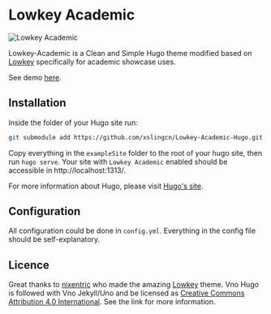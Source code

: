 # Lowkey Academic

![Lowkey Academic](hhttps://github.com/xslingcn/Lowkey-Academic-Hugo/blob/main/images/screenshot.png?raw=true)

Lowkey-Academic is a Clean and Simple Hugo theme modified based on [Lowkey](https://github.com/nixentric/Lowkey-Hugo-Theme) specifically for academic showcase uses.

See demo [here](https://lowkey-academic.netlify.app/).

## Installation

Inside the folder of your Hugo site run:

```bash
git submodule add https://github.com/xslingcn/Lowkey-Academic-Hugo.git themes/lowkey-academic
```

Copy everything in the `exampleSite` folder to the root of your hugo site, then run `hugo serve`. Your site with `Lowkey Academic` enabled should be accessible in http://localhost:1313/.

For more information about Hugo, please visit [Hugo's site](https://gohugo.io).

## Configuration

All configuration could be done in `config.yml`. Everything in the config file should be self-explanatory.

## Licence

Great thanks to [nixentric](https://github.com/nixentric) who made the amazing [Lowkey](https://github.com/nixentric/Lowkey-Hugo-Theme) theme. Vno Hugo is followed with Vno Jekyll/Uno and be licensed as [Creative Commons Attribution 4.0 International](http://creativecommons.org/licenses/by/4.0/). See the link for more information.
